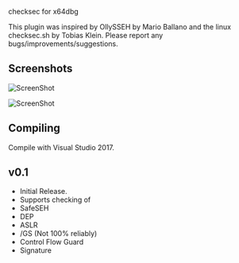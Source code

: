 checksec for x64dbg

This plugin was inspired by OllySSEH by Mario Ballano and the linux checksec.sh by Tobias Klein.
Please report any bugs/improvements/suggestions.

Screenshots
-----------
![ScreenShot](https://raw.githubusercontent.com/klks/checksec/master/screenshot/screenshot1.PNG)

![ScreenShot](https://raw.githubusercontent.com/klks/checksec/master/screenshot/screenshot2.PNG)

Compiling
---------
Compile with Visual Studio 2017.

v0.1
----
- Initial Release.
- Supports checking of
 - SafeSEH
 - DEP
 - ASLR
 - /GS (Not 100% reliably)
 - Control Flow Guard
 - Signature